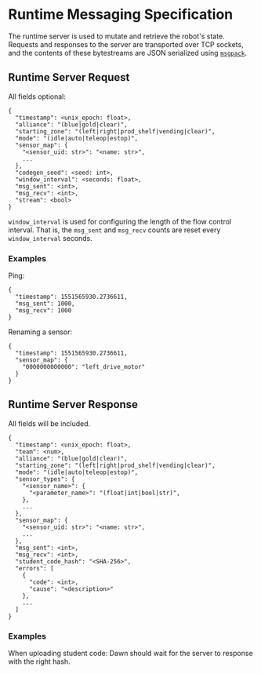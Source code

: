 # Runtime Messaging Specification

The runtime server is used to mutate and retrieve the robot's state.
Requests and responses to the server are transported over TCP sockets, and the contents of these bytestreams are JSON serialized using [`msgpack`](https://msgpack.org/).

## Runtime Server Request

All fields optional:

```
{
  "timestamp": <unix_epoch: float>,
  "alliance": "(blue|gold|clear)",
  "starting_zone": "(left|right|prod_shelf|vending|clear)",
  "mode": "(idle|auto|teleop|estop)",
  "sensor_map": {
    "<sensor_uid: str>": "<name: str>",
    ...
  },
  "codegen_seed": <seed: int>,
  "window_interval": <seconds: float>,
  "msg_sent": <int>,
  "msg_recv": <int>,
  "stream": <bool>
}
```

`window_interval` is used for configuring the length of the flow control interval.
That is, the `msg_sent` and `msg_recv` counts are reset every `window_interval` seconds.

### Examples

Ping:
```
{
  "timestamp": 1551565930.2736611,
  "msg_sent": 1000,
  "msg_recv": 1000
}
```

Renaming a sensor:
```
{
  "timestamp": 1551565930.2736611,
  "sensor_map": {
    "0000000000000": "left_drive_motor"
  }
}
```

## Runtime Server Response

All fields will be included.

```
{
  "timestamp": <unix_epoch: float>,
  "team": <num>,
  "alliance": "(blue|gold|clear)",
  "starting_zone": "(left|right|prod_shelf|vending|clear)",
  "mode": "(idle|auto|teleop|estop)",
  "sensor_types": {
    "<sensor_name>": {
      "<parameter_name>": "(float|int|bool|str)",
    },
    ...
  },
  "sensor_map": {
    "<sensor_uid: str>": "<name: str>",
    ...
  },
  "msg_sent": <int>,
  "msg_recv": <int>,
  "student_code_hash": "<SHA-256>",
  "errors": [
    {
      "code": <int>,
      "cause": "<description>"
    },
    ...
  ]
}
```

### Examples

When uploading student code: Dawn should wait for the server to response with the right hash.
